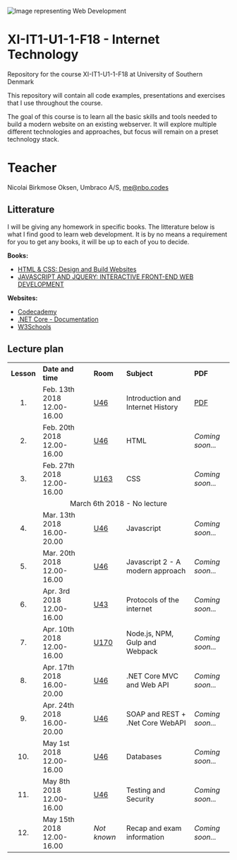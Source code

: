 ![Image representing Web Development](https://cdn.pixabay.com/photo/2017/02/05/00/19/web-design-2038872_1280.jpg)
# XI-IT1-U1-1-F18 - Internet Technology

Repository for the course XI-IT1-U1-1-F18 at University of Southern Denmark

This repository will contain all code examples, presentations and exercises that I use throughout the course.

The goal of this course is to learn all the basic skills and tools needed to build a modern website on an existing
webserver. It will explore multiple different technologies and approaches, but focus will remain on a preset
technology stack. 

# Teacher

Nicolai Birkmose Oksen, Umbraco A/S, me@nbo.codes

## Litterature

I will be giving any homework in specific books. The litterature below is what I find good to learn web development. 
It is by no means a requirement for you to get any books, it will be up to each of you to decide. 

__Books:__
- [HTML & CSS: Design and Build Websites](https://www.amazon.co.uk/HTML-CSS-Design-Build-Websites/dp/1118008189)
- [JAVASCRIPT AND JQUERY: INTERACTIVE FRONT-END WEB DEVELOPMENT](https://www.amazon.co.uk/JavaScript-JQuery-Interactive-Front-End-Development/dp/1118531647)

__Websites:__
- [Codecademy](https://codecademy.com)
- [.NET Core - Documentation](https://docs.microsoft.com/en-us/dotnet/core/)
- [W3Schools](https://www.w3schools.com/)


## Lecture plan

<table>
  <tr>
    <th style="text-align:left">Lesson</th>
    <th style="text-align:left">Date and time</th>
    <th style="text-align:left">Room</th>
    <th style="text-align:left">Subject</th>
    <th style="text-align:left">PDF</th>
  </tr>
  <tr>
    <td style="text-align:center;">1.</td>
    <td>Feb. 13th 2018 12.00-16.00</td>
    <td><a href="https://clients.mapsindoors.com/sdu/573f26e4bc1f571b08094312/details/563cb929423b7d0540c9a4d0/">U46</a></td>
    <td>Introduction and Internet History</td>
    <td><a href="https://github.com/NicolaiOksen/XI-IT1-U1-1-F18/blob/master/Presentations/Lesson%201/Lesson%201%20-%20Introduction%20and%20Internet%20History.pdf">PDF</a></td>
  </tr>
  <tr>
    <td style="text-align:center;">2.</td>
    <td>Feb. 20th 2018 12.00-16.00</td>
    <td><a href="https://clients.mapsindoors.com/sdu/573f26e4bc1f571b08094312/details/563cb929423b7d0540c9a4d0/">U46</a></td>
    <td>HTML</td>
    <td><i>Coming soon...</i></td>
  </tr>
  <tr>
    <td style="text-align:center;">3.</td>
    <td>Feb. 27th 2018 12.00-16.00</td>
    <td><a href="https://clients.mapsindoors.com/sdu/573f26e4bc1f571b08094312/details/563cba37423b7d0540c9adb6/">U163</a></td>
    <td>CSS</td>
    <td><i>Coming soon...</i></td>
  </tr>
  <tr>
    <td colspan="5" style="text-align:center;">March 6th 2018 - No lecture</td>
  </tr>
  <tr>
    <td style="text-align:center;">4.</td>
    <td>Mar. 13th 2018 16.00-20.00</td>
    <td><a href="https://clients.mapsindoors.com/sdu/573f26e4bc1f571b08094312/details/563cb929423b7d0540c9a4d0/">U46</a></td>
    <td>Javascript</td>
    <td><i>Coming soon...</i></td>
  </tr>
  <tr>
    <td style="text-align:center;">5.</td>
    <td>Mar. 20th 2018 12.00-16.00</td>
    <td><a href="https://clients.mapsindoors.com/sdu/573f26e4bc1f571b08094312/details/563cb929423b7d0540c9a4d0/">U46</a></td>
    <td>Javascript 2 - A modern approach</td>
    <td><i>Coming soon...</i></td>
  </tr>
  <tr>
    <td style="text-align:center;">6.</td>
    <td>Apr. 3rd 2018 12.00-16.00</td>
    <td><a href="https://clients.mapsindoors.com/sdu/573f26e4bc1f571b08094312/details/563cb84b423b7d0540c99d4e/">U43</a></td>
    <td>Protocols of the internet</td>
    <td><i>Coming soon...</i></td>
  </tr>
  <tr>
    <td style="text-align:center;">7.</td>
    <td>Apr. 10th 2018 12.00-16.00</td>
    <td><a href="https://clients.mapsindoors.com/sdu/573f26e4bc1f571b08094312/details/563cba39423b7d0540c9adc3/">U170</a></td>
    <td>Node.js, NPM, Gulp and Webpack</td>
    <td><i>Coming soon...</i></td>
  </tr>
  <tr>
    <td style="text-align:center;">8.</td>
    <td>Apr. 17th 2018 16.00-20.00</td>
    <td><a href="https://clients.mapsindoors.com/sdu/573f26e4bc1f571b08094312/details/563cb929423b7d0540c9a4d0/">U46</a></td>
    <td>.NET Core MVC and Web API</td>
    <td><i>Coming soon...</i></td>
  </tr>
  <tr>
    <td style="text-align:center;">9.</td>
    <td>Apr. 24th 2018 16.00-20.00</td>
    <td><a href="https://clients.mapsindoors.com/sdu/573f26e4bc1f571b08094312/details/563cb929423b7d0540c9a4d0/">U46</a></td>
    <td>SOAP and REST + .Net Core WebAPI</td>
    <td><i>Coming soon...</i></td>
  </tr>
  <tr>
    <td style="text-align:center;">10.</td>
    <td>May 1st 2018 12.00-16.00</td>
    <td><a href="https://clients.mapsindoors.com/sdu/573f26e4bc1f571b08094312/details/563cb929423b7d0540c9a4d0/">U46</a></td>
    <td> Databases</td>
    <td><i>Coming soon...</i></td>
  </tr>
  <tr>
    <td style="text-align:center;">11.</td>
    <td>May 8th 2018 12.00-16.00</td>
    <td><a href="https://clients.mapsindoors.com/sdu/573f26e4bc1f571b08094312/details/563cb929423b7d0540c9a4d0/">U46</a></td>
    <td>Testing and Security</td>
    <td><i>Coming soon...</i></td>
  </tr>
  <tr>
    <td style="text-align:center;">12.</td>
    <td>May 15th 2018 12.00-16.00</td>
    <td><i>Not known</i></td>
    <td>Recap and exam information</td>
    <td><i>Coming soon...</i></td>
  </tr>
</table>
